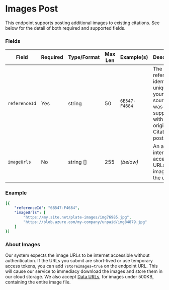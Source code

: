 # Images Post

This endpoint supports posting additional images to existing citations.  See below for the detail of both required and supported fields.

### Fields
| Field | Required | Type/Format |Max Len| Example(s) | Description|
|-------|----------|-------------|---------|---------|------------|
| `referenceId` | Yes | string |50| `6B547-F4684` | The internal reference identifier, unique to your source, that was supplied with the original Citations post. |
| `imageUrls` | No | string [] |255| *(below)* | An array of internet accessible URLs for images of the unpaid 

### Example

```yaml
[{
    "referenceId": "6B547-F4684",
    "imageUrls": [ 
        "https://my.site.net/plate-images/img76985.jpg", 
        "https://blob.azure.com/my-company/unpaid/img84879.jpg"
    ]
}]

```

### About Images
Our system expects the image URLs to be internet accessible without authentication. If the URLs you submit are short-lived or use temporary access tokens, you can add `?storeImages=true` on the endpoint URL.  This will cause our service to immediacy download the images and store them in our cloud storage.  We also accept [Data URLs](https://developer.mozilla.org/en-US/docs/web/http/basics_of_http/data_urls), for images under 500KB, containing the entire image file.